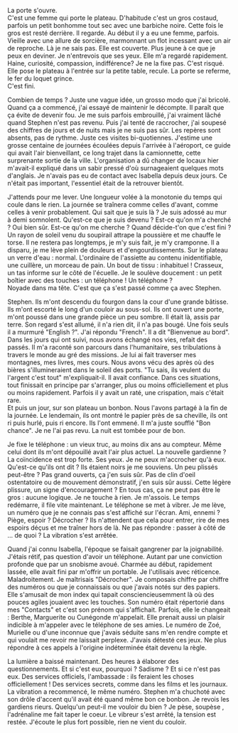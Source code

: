La porte s'ouvre.<br/>
C'est une femme qui porte le plateau. D'habitude c'est un gros costaud, parfois un petit bonhomme tout sec avec une barbiche noire. Cette fois le gros est resté derrière. Il regarde. Au début il y a eu une femme, parfois. Vieille avec une allure de sorcière, marmonnant un flot incessant avec un air de reproche. Là je ne sais pas. Elle est couverte. Plus jeune à ce que je peux en deviner. Je n'entrevois que ses yeux. Elle m'a regardé rapidement. Haine, curiosité, compassion, indifférence? Je ne la fixe pas. C'est risqué. Elle pose le plateau à l'entrée sur la petite table, recule. La porte se referme, le fer du loquet grince.  
C'est fini.

Combien de temps ? Juste une vague idée, un grosso modo que j'ai bricolé. Quand ça a commencé, j'ai essayé de maintenir le décompte. Il paraît que ça évite de devenir fou. Je me suis parfois embrouillé, j'ai vraiment lâché quand Stephen n'est pas revenu. Puis j'ai tenté de raccrocher, j'ai soupesé des chiffres de jours et de nuits mais je ne suis pas sûr. Les repères sont absents, pas de rythme. Juste ces visites bi-quotiennes. J'estime une grosse centaine de journées écoulées depuis l'arrivée à l'aéroport, ce guide qui avait l'air bienveillant, ce long trajet dans la camionnette, cette surprenante sortie de la ville. L'organisation a dû changer de locaux hier m'avait-il expliqué dans un sabir pressé d'où surnageaient quelques mots d'anglais. Je n'avais pas eu de contact avec Isabella depuis deux jours. Ce n'était pas important, l'essentiel était de la retrouver bientôt.

J'attends pour me lever. Une longueur volée à la monotonie du temps qui coule dans le rien. La journée se traînera comme celles d'avant, comme celles à venir probablement. Qui sait que je suis là ? Je suis adossé au mur à demi somnolent. Qu'est-ce que je suis devenu ? Est-ce qu'on m'a cherché ? Oui bien sûr. Est-ce qu'on me cherche ? Quand décide-t'on que c'est fini ? Un rayon de soleil venu du soupirail attrape la poussière et me chauffe le torse. Il ne restera pas longtemps, je m'y suis fait, je m'y cramponne. Il a disparu, je me lève plein de douleurs et d'engourdissements. Sur le plateau un verre d'eau : normal. L'ordinaire de l'assiette au contenu inidentifiable, une cuillère, un morceau de pain. Un bout de tissu : inhabituel ! Crasseux, un tas informe sur le côté de l'écuelle. Je le soulève doucement : un petit boîtier avec des touches : un téléphone ! Un téléphone ?   
Noyade dans ma tête. C'est que ça s'est passé comme ça avec Stephen.<br/>

Stephen. Ils m'ont descendu du fourgon dans la cour d'une grande bâtisse. Ils m'ont escorté le long d'un couloir au sous-sol. Ils ont ouvert une porte, m'ont poussé dans une grande pièce un peu sombre. Il était là, assis par terre. Son regard s'est allumé, il n'a rien dit, il n'a pas bougé. Une fois seuls il a murmuré "English ?". J'ai répondu "French". Il a dit "Bienvenue au bord". Dans les jours qui ont suivi, nous avons échangé nos vies, refait des passés. Il m'a raconté son parcours dans l'humanitaire, ses tribulations à travers le monde au gré des missions. Je lui ai fait traverser mes montagnes, mes livres, mes cours. Nous avons vécu des après où des bières s'illumineraient dans le soleil des ports. "Tu sais, ils veulent du l'argent c'est tout" m'expliquait-il. Il avait confiance. Dans ces situations, tout finissait en principe par s'arranger, plus ou moins officiellement et plus ou moins rapidement. Parfois il y avait un raté, une crispation, mais c'était rare.<br/> 
Et puis un jour, sur son plateau un bonbon. Nous l'avons partagé à la fin de la journée. Le lendemain, ils ont montré le papier près de sa cheville, ils ont ri puis hurlé, puis ri encore. Ils l'ont emmené. Il m'a juste soufflé "Bon chance". Je ne l'ai pas revu. La nuit est tombée pour de bon.

Je fixe le téléphone : un vieux truc, au moins dix ans au compteur. Même celui dont ils m'ont dépouillé avait l'air plus actuel. La nouvelle gardienne ? La coïncidence est trop forte. Ses yeux. Je ne peux m'accrocher qu'à eux. Qu'est-ce qu'ils ont dit ? Ils étaient noirs je me souviens. Un peu plissés peut-être ? Pas grand ouverts, ça j'en suis sûr. Pas de clin d'oeil ostentatoire ou de mouvement démonstratif, j'en suis sûr aussi. Cette légère plissure, un signe d'encouragement ? En tous cas, ça ne peut pas être le gros : aucune logique.
Je ne touche à rien. Je m'assois. Le temps redémarre, il file vite maintenant.
Le téléphone se met à vibrer. Je me lève, un numéro que je ne connais pas s'est affiché sur l'écran. Ami, ennemi ? Piège, espoir ? 
Décrocher ? Ils n'attendent que cela pour entrer, rire de mes espoirs déçus et me traîner hors de là.
Ne pas répondre : passer à côté de ... de quoi ? La vibration s'est arrêtée.

Quand j'ai connu Isabella, l'époque se faisait gangrener par la joignabilité. J'étais rétif, pas question d'avoir un téléphone. Autant par une conviction profonde que par un snobisme avoué. Charmée au début, rapidement lassée, elle avait fini par m'offrir un portable. Je l'utilisais avec réticence. Maladroitement. Je maîtrisais "Décrocher". Je composais chiffre par chiffre des numéros ou que je connaissais ou que j'avais notés sur des papiers. Elle s'amusait de mon index qui tapait consciencieusemment là où des pouces agiles jouaient avec les touches. Son numéro était répertorié dans mes "Contacts" et c'est son prénom qui s'affichait. Parfois, elle le changeait : Berthe, Marguerite ou Cunégonde m'appelait. Elle prenait aussi un plaisir indicible à m'appeler avec le téléphone de ses amies. Le numéro de Zoé, Murielle ou d'une inconnue que j'avais séduite sans m'en rendre compte et qui voulait me revoir me laissait perplexe. J'avais détesté ces jeux. Ne plus répondre à ces appels à l'origine indéterminée était devenu la règle.

La lumière a baissé maintenant. Des heures à élaborer des questionnements. Et si c'est eux, pourquoi ? Sadisme ? Et si ce n'est pas eux. Des services officiels, l'ambassade : ils feraient les choses officiellement ! Des services secrets, comme dans les films et les journaux. La vibration a recommencé, le même numéro. Stephen m'a chuchoté avec son drôle d'accent qu'il avait été quand même bon ce bonbon. Je revois les gardiens rieurs. Quelqu'un peut-il me vouloir du bien ? Je pèse, soupèse , l'adrénaline me fait taper le coeur. Le vibreur s'est arrêté, la tension est restée. J'écoute le plus fort possible, rien ne vient du couloir.



